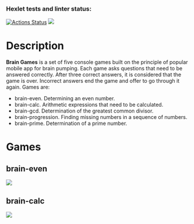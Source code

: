 ### Hexlet tests and linter status:

[![Actions Status](https://github.com/n0fr1/backend-project-44/workflows/hexlet-check/badge.svg)](https://github.com/n0fr1/backend-project-44/actions)
<a href="https://codeclimate.com/github/n0fr1/backend-project-44/maintainability"><img src="https://api.codeclimate.com/v1/badges/aebab994dc5d0120d6fe/maintainability" /></a>

# Description
**Brain Games** is a set of five console games built on the principle of popular mobile app for brain pumping. Each game asks questions that need to be answered correctly. After three correct answers, it is considered that the game is over. Incorrect answers end the game and offer to go through it again. Games are:
- brain-even. Determining an even number.
- brain-calc. Arithmetic expressions that need to be calculated.
- brain-gcd. Determination of the greatest common divisor.
- brain-progression. Finding missing numbers in a sequence of numbers.
- brain-prime. Determination of a prime number. 

# Games

## brain-even
<a href="https://asciinema.org/a/JnxFVzREOddboHWQ17Sul07PL" target="_blank"><img src="https://asciinema.org/a/JnxFVzREOddboHWQ17Sul07PL.svg"/></a>

## brain-calc
<a href="https://asciinema.org/a/rH0G6tHPAByRhucP9M58Fl0ym" target="_blank"><img src="https://asciinema.org/a/rH0G6tHPAByRhucP9M58Fl0ym.svg"/></a>